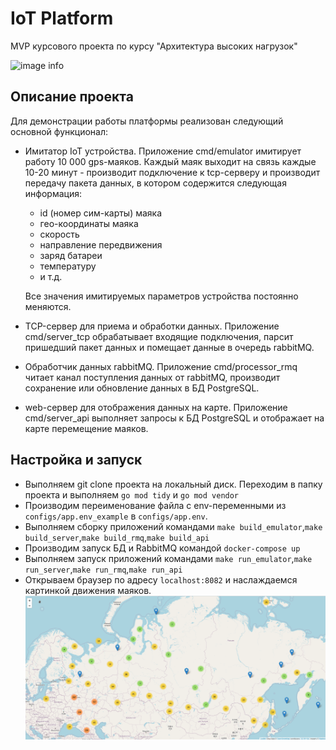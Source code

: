 # IoT Platform

MVP курсового проекта по курсу "Архитектура высоких нагрузок"

![image info](./doc/otus_system_design.png)


## Описание проекта

Для демонстрации работы платформы реализован следующий основной функционал:

- Имитатор IoT устройства. Приложение cmd/emulator имитирует работу 10 000 gps-маяков. Каждый маяк выходит 
на связь каждые 10-20 минут - производит подключение к tcp-серверу и производит передачу пакета данных, 
в котором содержится следующая информация:
  - id (номер сим-карты) маяка
  - гео-координаты маяка
  - скорость
  - направление передвижения
  - заряд батареи
  - температуру
  - и т.д.
  
  Все значения имитируемых параметров устройства постоянно меняются.

- TCP-сервер для приема и обработки данных. Приложение cmd/server_tcp обрабатывает входящие подключения, парсит пришедший пакет данных и 
помещает данные в очередь rabbitMQ.
- Обработчик данных rabbitMQ. Приложение cmd/processor_rmq читает канал поступления данных от rabbitMQ, производит 
сохранение или обновление данных в БД PostgreSQL.
- web-сервер для отображения данных на карте. Приложение cmd/server_api выполняет запросы к БД PostgreSQL и отображает 
на карте перемещение маяков.

## Настройка и запуск
- Выполняем git clone проекта на локальный диск. Переходим в папку проекта и выполняем `go mod tidy` и `go mod vendor`
- Производим переименование файла c env-переменными из `configs/app.env_example` в `configs/app.env`.
- Выполняем сборку приложений командами `make build_emulator`,`make build_server`,`make build_rmq`,`make build_api`
- Производим запуск БД и RabbitMQ командой `docker-compose up` 
- Выполняем запуск приложений командами `make run_emulator`,`make run_server`,`make run_rmq`,`make run_api` 
- Открываем браузер по адресу `localhost:8082` и наслаждаемся картинкой движения маяков.
  ![image info](./doc/screenshot.png)